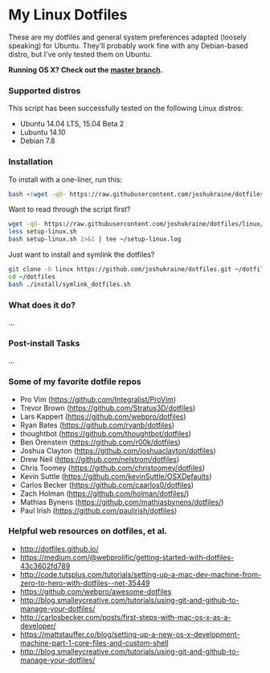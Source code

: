# My Linux Dotfiles

These are my dotfiles and general system preferences adapted (loosely speaking) for Ubuntu. They'll probably work fine with any Debian-based distro, but I've only tested them on Ubuntu.

**Running OS X? Check out the [master branch](https://github.com/joshukraine/dotfiles).**

### Supported distros

This script has been successfully tested on the following Linux distros:

* Ubuntu 14.04 LTS, 15.04 Beta 2
* Lubuntu 14.10
* Debian 7.8

### Installation

To install with a one-liner, run this:

```sh
bash <(wget -qO- https://raw.githubusercontent.com/joshukraine/dotfiles/linux/setup-linux.sh) 2>&1 | tee ~/setup-linux.log
```

Want to read through the script first?

```sh
wget -qO- https://raw.githubusercontent.com/joshukraine/dotfiles/linux/setup-linux.sh > setup-linux.sh
less setup-linux.sh
bash setup-linux.sh 2>&1 | tee ~/setup-linux.log
```

Just want to install and symlink the dotfiles?

```sh
git clone -b linux https://github.com/joshukraine/dotfiles.git ~/dotfiles
cd ~/dotfiles
bash ./install/symlink_dotfiles.sh
```


### What does it do?

...

### Post-install Tasks

...

### Some of my favorite dotfile repos

* Pro Vim (https://github.com/Integralist/ProVim)
* Trevor Brown (https://github.com/Stratus3D/dotfiles)
* Lars Kappert (https://github.com/webpro/dotfiles)
* Ryan Bates (https://github.com/ryanb/dotfiles)
* thoughtbot (https://github.com/thoughtbot/dotfiles)
* Ben Orenstein (https://github.com/r00k/dotfiles)
* Joshua Clayton (https://github.com/joshuaclayton/dotfiles)
* Drew Neil (https://github.com/nelstrom/dotfiles)
* Chris Toomey (https://github.com/christoomey/dotfiles)
* Kevin Suttle (https://github.com/kevinSuttle/OSXDefaults)
* Carlos Becker (https://github.com/caarlos0/dotfiles)
* Zach Holman (https://github.com/holman/dotfiles/)
* Mathias Bynens (https://github.com/mathiasbynens/dotfiles/)
* Paul Irish (https://github.com/paulirish/dotfiles)

### Helpful web resources on dotfiles, et al.

* http://dotfiles.github.io/
* https://medium.com/@webprolific/getting-started-with-dotfiles-43c3602fd789
* http://code.tutsplus.com/tutorials/setting-up-a-mac-dev-machine-from-zero-to-hero-with-dotfiles--net-35449
* https://github.com/webpro/awesome-dotfiles
* http://blog.smalleycreative.com/tutorials/using-git-and-github-to-manage-your-dotfiles/
* http://carlosbecker.com/posts/first-steps-with-mac-os-x-as-a-developer/
* https://mattstauffer.co/blog/setting-up-a-new-os-x-development-machine-part-1-core-files-and-custom-shell
* http://blog.smalleycreative.com/tutorials/using-git-and-github-to-manage-your-dotfiles/



